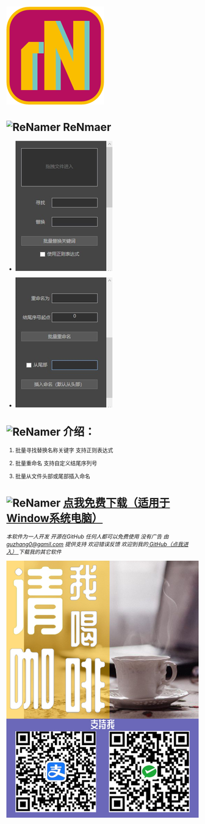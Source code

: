 ![ReNamer](https://raw.githubusercontent.com/PMZeroSkyline/ReNamer/master/ReNamer/ReNamer/icon.png)
# ![ReNamer](https://raw.githubusercontent.com/PMZeroSkyline/ReNamer/master/ReNamer/ReNamer/icon.ico)  ReNmaer
  


  - ![ReNamer](1.jpg)

  - ![ReNamer](2.jpg)

# ![ReNamer](https://raw.githubusercontent.com/PMZeroSkyline/ReNamer/master/ReNamer/ReNamer/icon.ico)  介绍：

  1. 批量寻找替换名称关键字 支持正则表达式

  2. 批量重命名 支持自定义结尾序列号

  3. 批量从文件头部或尾部插入命名

# ![ReNamer](https://raw.githubusercontent.com/PMZeroSkyline/ReNamer/master/ReNamer/ReNamer/icon.ico)  [点我免费下载（适用于Window系统电脑）](https://github.com/PMZeroSkyline/WPF_ReNamer/raw/master/ReNamer/ReNamer/bin/Release/ReNamer.exe)

*本软件为一人开发 开源在GitHub 任何人都可以免费使用 没有广告 由 guzhang0@gamil.com 提供支持 欢迎错误反馈 欢迎到我的[ GitHub（点我进入） ](https://github.com/PMZeroSkyline)下载我的其它软件*

![ReNamer](3.jpg)
